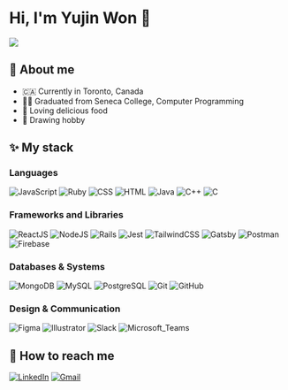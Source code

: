 # Hi, I'm Yujin Won 👋 

<img src="https://media4.giphy.com/media/26gN27K98gXfnvEJy/giphy.gif?cid=ecf05e47bmx72vg1was3rmelzb0tjkm2munbsd2me2av5wdg&rid=giphy.gif&ct=g"/>

## 🙂 About me

- 🇨🇦 Currently in Toronto, Canada
- 👩‍🎓 Graduated from Seneca College, Computer Programming
- 🍕 Loving delicious food
- 🎨 Drawing hobby

## ✨ My stack

### Languages

<p>
  <img alt="JavaScript" src="https://img.shields.io/badge/JavaScript-323330?style=for-the-badge&logo=javascript&logoColor=F7DF1E&style=plastic">
  <img alt="Ruby" src="https://img.shields.io/badge/Ruby-CC342D?style=for-the-badge&logo=ruby&logoColor=white&style=plastic">
  <img alt="CSS" src="https://img.shields.io/badge/CSS3-1572B6?style=for-the-badge&logo=css3&logoColor=white&style=plastic">
  <img alt="HTML" src="https://img.shields.io/badge/HTML5-E34F26?style=for-the-badge&logo=html5&logoColor=white&style=plastic">
  <img alt="Java" src="https://img.shields.io/badge/Java-ED8B00?style=for-the-badge&logo=java&logoColor=white&style=plastic">
  <img alt="C++" src="https://img.shields.io/badge/C%2B%2B-00599C?style=for-the-badge&logo=c%2B%2B&logoColor=white&style=plastic">
  <img alt="C" src="https://img.shields.io/badge/C-00599C?style=for-the-badge&logo=c&logoColor=white&style=plastic">
</p>

### Frameworks and Libraries

<p>
  <img alt="ReactJS" src="https://img.shields.io/badge/React.js%20-%2320232a.svg?logo=react&logoColor=%2361DAFB">
  <img alt="NodeJS" src="https://img.shields.io/badge/Node.js%20-%2343853D.svg?logo=node.js&logoColor=white">
  <img alt="Rails" src="https://img.shields.io/badge/Rails%20-maroon.svg?logo=rubyonrails&logoColor=white">
  <img alt="Jest" src="https://img.shields.io/badge/Jest%20-red.svg?logo=jest&logoColor=white">
  <img alt="TailwindCSS" src="https://img.shields.io/badge/Tailwind_CSS-38B2AC?style=for-the-badge&logo=tailwind-css&logoColor=white&style=plastic">
  <img alt="Gatsby" src="https://img.shields.io/badge/Gatsby-663399?style=for-the-badge&logo=gatsby&logoColor=white&style=plastic">
  <img alt="Postman" src="https://img.shields.io/badge/Postman-FF6C37?style=for-the-badge&logo=Postman&logoColor=white&style=plastic">
  <img alt="Firebase" src="https://img.shields.io/badge/firebase-ffca28?style=for-the-badge&logo=firebase&logoColor=black&style=plastic">
</p>

### Databases & Systems

<p>
  <img alt="MongoDB" src="https://img.shields.io/badge/MongoDB%20-green.svg?logo=mongodb&logoColor=white">
  <img alt="MySQL" src="https://img.shields.io/badge/MySQL-005C84?style=for-the-badge&logo=mysql&logoColor=white&style=plastic">
  <img alt="PostgreSQL" src="https://img.shields.io/badge/PostgreSQL%20-%23025E8C.svg?logo=postgresql&logoColor=white">
  <img alt="Git" src="https://img.shields.io/badge/Git%20-black.svg?logo=git&logoColor=white">
  <img alt="GitHub" src="https://img.shields.io/badge/GitHub%20-%2320232a.svg?logo=github&logoColor=white">
</p>

### Design & Communication
<p>
  <img alt="Figma" src="https://img.shields.io/badge/Figma-F24E1E?style=for-the-badge&logo=figma&logoColor=white&style=plastic">
  <img alt="Illustrator" src="https://img.shields.io/badge/Adobe%20Illustrator-FF9A00?style=for-the-badge&logo=adobe%20illustrator&logoColor=white&style=plastic">
  <img alt="Slack" src="https://img.shields.io/badge/Slack-4A154B?style=for-the-badge&logo=slack&logoColor=white&style=plastic">
  <img alt="Microsoft_Teams" src="https://img.shields.io/badge/Microsoft_Teams-6264A7?style=for-the-badge&logo=microsoft-teams&logoColor=white&style=plastic">
</p>

## 📮 How to reach me
<a href="https://www.linkedin.com/in/yujinwon/"><img src="https://img.shields.io/badge/LinkedIn-0077B5?style=for-the-badge&logo=linkedin&logoColor=white&style=plastic" alt="LinkedIn"/></a>
<a href="mailto:iamyujinwon@gmail.com"><img src="https://img.shields.io/badge/Gmail-D14836?style=for-the-badge&logo=gmail&logoColor=white&style=plastic" alt="Gmail"/></a>
